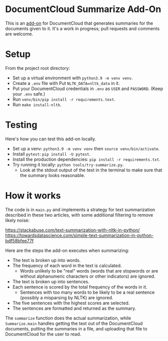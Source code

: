 # DocumentCloud Summarize Add-On

This is an [add-on](https://www.documentcloud.org/help/add-ons/) for DocumentCloud that generates summaries for the documents given to it. It's a work in progress; pull requests and comments are welcome.

# Setup

From the project root directory:

- Set up a virtual environment with `python3.9 -m venv venv`.
- Create a `.env` file with Put `NLTK_DATA=nltk_data` in it.
- Put your DocumentCloud credentials in `.env` as `USER` and `PASSWORD`. (Keep your `.env` safe.)
- Run `venv/bin/pip install -r requirements.text`.
- Run `make install-nltk`.

# Testing

Here's how you can test this add-on locally.

- Set up a venv: `python3.9 -m venv venv` then `source venv/bin/activate`.
- Install `pytest`: `pip install -U pytest`.
- Install the production dependencies: `pip install -r requirements.txt`.
- Try running it locally: `python tools/try-summarize.py`.
  - Look at the stdout output of the test in the terminal to make sure that the summary looks reasonable.

# How it works

The code is in `main.py` and implements a strategy for text summarization described in these two articles, with some additional filtering to remove likely noise:

https://stackabuse.com/text-summarization-with-nltk-in-python/
https://towardsdatascience.com/simple-text-summarization-in-python-bdf58bfee77f

Here are the steps the add-on executes when summarizing:

- The text is broken up into words.
- The frequency of each word in the text is calculated.
    - Words unlikely to be "real" words (words that are stopwords or are without alphanumeric characters or other indicators) are ignored.
- The text is broken up into sentences.
- Each sentence is scored by the total frequency of the words in it.
  - Sentences with too many words to be likely to be a real sentence (possibly a misparsing by NLTK) are ignored.
- The five sentences with the highest scores are selected.
- The sentences are formatted and returned as the summary.

The `summarize` function does the actual summarization, while `Summarize.main` handles getting the text out of the DocumentCloud documents, putting the summaries in a file, and uploading that file to DocumentCloud for the user to read.
